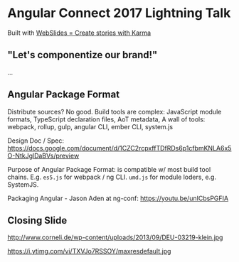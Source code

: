 # Angular Connect 2017 Lightning Talk

Built with [WebSlides = Create stories with Karma](https://webslides.tv/#slide=1)


## "Let's componentize our brand!"

...

## Angular Package Format

Distribute sources? No good.
Build tools are complex: JavaScript module formats, TypeScript declaration files, AoT metadata, 
A wall of tools: webpack, rollup, gulp, angular CLI, ember CLI, system.js


Design Doc / Spec:
https://docs.google.com/document/d/1CZC2rcpxffTDfRDs6p1cfbmKNLA6x5O-NtkJglDaBVs/preview

Purpose of Angular Package Format: is compatible w/ most build tool chains.
E.g. `es5.js` for webpack / ng CLI.
`umd.js` for module loders, e.g. SystemJS.

Packaging Angular - Jason Aden at ng-conf:
https://youtu.be/unICbsPGFIA


## Closing Slide

http://www.corneli.de/wp-content/uploads/2013/09/DEU-03219-klein.jpg

https://i.ytimg.com/vi/TXVJo7RSSOY/maxresdefault.jpg
